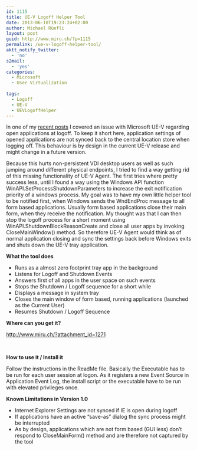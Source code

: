 ```yaml
---
id: 1115
title: UE-V Logoff Helper Tool
date: 2013-06-10T19:23:24+02:00
author: Michael Rüefli
layout: post
guid: http://www.miru.ch/?p=1115
permalink: /ue-v-logoff-helper-tool/
aktt_notify_twitter:
  - 'no'
s2mail:
  - 'yes'
categories:
  - Microsoft
  - User Virtualization
  
tags:
  - Logoff
  - UE-V
  - UEVLogoffHelper
---
```

In one of my [recent posts](http://www.miru.ch/2013/04/why-ue-v-is-not-ready-yet-for-volatile-vdi-envionments/) I covered an issue with Microsoft UE-V regarding open applications at logoff. To keep it short here, application settings of opened applications are not synced back to the central location store when logging off. This behaviour is by design in the current UE-V release and might change in a future version.

Because this hurts non-persistent VDI desktop users as well as such jumping around different physical endpoints, I tried to find a way getting rid of this missing functionality of UE-V Agent. The first tries where pretty success less, until I found a way using the Windows API function WinAPI.SetProcessShutdownParameters to increase the exit notification priority of a windows process. My goal was to have my own little helper tool to be notified first, when Windows sends the WndEndProc message to all form based applications. Usually form based applications close their main form, when they receive the notification. My thought was that I can then stop the logoff process for a short moment using WinAPI.ShutdownBlockReasonCreate and close all user apps by invoking CloseMainWindow() method. So therefore UE-V Agent would think as of normal application closing and sync the settings back before Windows exits and shuts down the UE-V tray application.

**What the tool does**

  * Runs as a almost zero footprint tray app in the background
  * Listens for Logoff and Shutdown Events
  * Answers first of all apps in the user space on such events
  * Stops the Shutdown / Logoff sequence for a short while
  * Displays a message in system tray
  * Closes the main window of form based, running applications (launched as the Current User)
  * Resumes Shutdown / Logoff Sequence

**Where can you get it?**

<a title="UE-V Logoff Helper Tool download" href="http://www.miru.ch/?attachment_id=1271" target="_blank">http://www.miru.ch/?attachment_id=1271</a>

&nbsp;

**How to use it / Install it**

Follow the instructions in the ReadMe file. Basically the Executable has to be run for each user session at logon. As it registers a new Event Source in Application Event Log, the install script or the executable have to be run with elevated privileges once.

**Known Limitations in Version 1.0**

  * Internet Explorer Settings are not synced if IE is open during logoff
  * If applications have an active &#8220;save-as&#8221; dialog the sync process might be interrupted
  * As by design, applications which are not form based (GUI less) don&#8217;t respond to CloseMainForm() method and are therefore not captured by the tool

&nbsp;